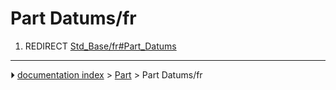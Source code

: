# Part Datums/fr
1.  REDIRECT [Std_Base/fr#Part_Datums](Std_Base/fr#Part_Datums.md)



---
⏵ [documentation index](../README.md) > [Part](Part_Workbench.md) > Part Datums/fr

